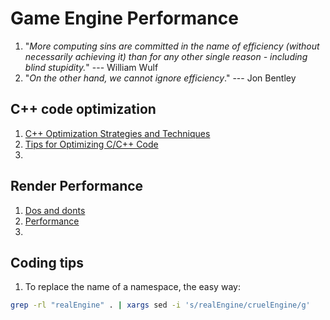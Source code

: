 # Game Engine Performance

1. "*More computing sins are committed in the name of efficiency (without necessarily achieving it) than for any other single reason - including blind stupidity.*" --- William Wulf
2. "*On the other hand, we cannot ignore efficiency*." --- Jon Bentley

## C++ code optimization

1. [C++ Optimization Strategies and Techniques](https://www.tantalon.com/pete/cppopt/main.htm)
2. [Tips for Optimizing C/C++ Code](https://people.cs.clemson.edu/~dhouse/courses/405/papers/optimize.pdf)
3. 

## Render Performance

1. [Dos and donts](https://developer.nvidia.com/blog/vulkan-dos-donts/)
2. [Performance](https://zeux.io/2020/02/27/writing-an-efficient-vulkan-renderer/)
3. 


## Coding tips
1. To replace the name of a namespace, the easy way:

```bash
grep -rl "realEngine" . | xargs sed -i 's/realEngine/cruelEngine/g'
```